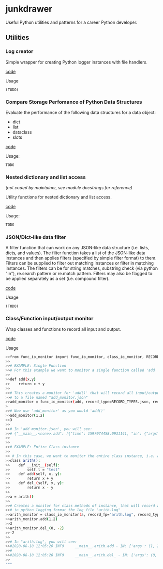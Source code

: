 # junkdrawer
Useful Python utilities and patterns for a career Python developer.

## Utilities

### Log creator

Simple wrapper for creating Python logger instances with file handlers.

[code](/junkdrawer/log.py)

Usage
```
(TODO)
```

### Compare Storage Perfomance of Python Data Structures

Evaluate the performance of the following data structures for a data object:
  - dict
  - list
  - dataclass
  - slots

[code](junkdrawer/dict_vs_list_vs_dataclass_vs_slots.py)

Usage:
```
TODO
```

### Nested dictionary and list access

_(not coded by maintainer, see module docstrings for reference)_

Utility functions for nested dictionary and list access.

[code](junkdrawer/nested_dict_access_by_key_list.py)

Usage:
```sh
TODO
```

### JSON/Dict-like data filter

A filter function that can work on any JSON-like data structure (i.e. lists, dicts, and values). The filter function takes a list of the JSON-like data instances and then applies filters (specified by simple filter format) to them. Filters can be supplied to filter out matching instances or filter in matching instances. The filters can be for string matches, substring check (via python "in"), re.search pattern or re.match pattern. Filters may also be flagged to be applied separately as a set (i.e. compound filter).

[code](/junkdrawer/json_data_struct_filter.py)

Usage
```
(TODO)
```

### Class/Function input/output monitor

Wrap classes and functions to record all input and output.

[code](junkdrawer/func_io_monitor.py)

Usage
```sh
>>from func_io_monitor import func_io_monitor, class_io_monitor, RECORD_TYPES
>>
>># EXAMPLE: Single Function
>># For this example we want to monitor a single function called 'add'
>>
>>def add(x,y)
>>    return x + y
>>
>># This creates a monitor for 'add()' that will record all input/output to 'add()' in JSON format
>># to a file named "add_monitor.json"
>>add_monitor = func_io_monitor(add, record_type=RECORD_TYPES.json, record_fp="add_monitor.json")
>
>># Now use 'add_monitor' as you would 'add()'
>>add_monitor(1,2)
>>3
>>
>># In 'add_monitor.json', you will see:
>># {"__main__.<none>.add": [{"time": 1597074458.0931141, "in": {"args": [1, 2], "kwargs": {}}, "out": "3"}]}
>>
>>
>># EXAMPLE: Entire Class instance
>>
>> # In this case, we want to monitor the entire class instance, i.e. all its methods
>>class arith():
>>    def __init__(self):
>>        self.t = "test"
>>    def add(self, x, y):
>>        return x + y
>>    def del_(self, x, y):
>>        return x - y 
>>
>>a = arith()
>>
>># Creates a monitor for class methods of instance, that will record all inputs/outputs
>># in python logging format the log file "arith.log"
>>arith_monitor = class_io_monitor(a, record_fp="arith.log", record_type=RECORD_TYPES.log)
>>arith_monitor.add(1,2)
>>3
>>arith_monitor.del_(0, -2)
>>-2
>>
>># In "arith.log", you will see:
>>#2020-08-10 12:05:26 INFO     __main__.arith.add - IN: {'args': (1, 2), 'kwargs': {}} - OUT: 3 
>>#
>>#2020-08-10 12:05:26 INFO     __main__.arith.del_ - IN: {'args': (0, -2), 'kwargs': {}} - OUT: 2
>>
"""
```
